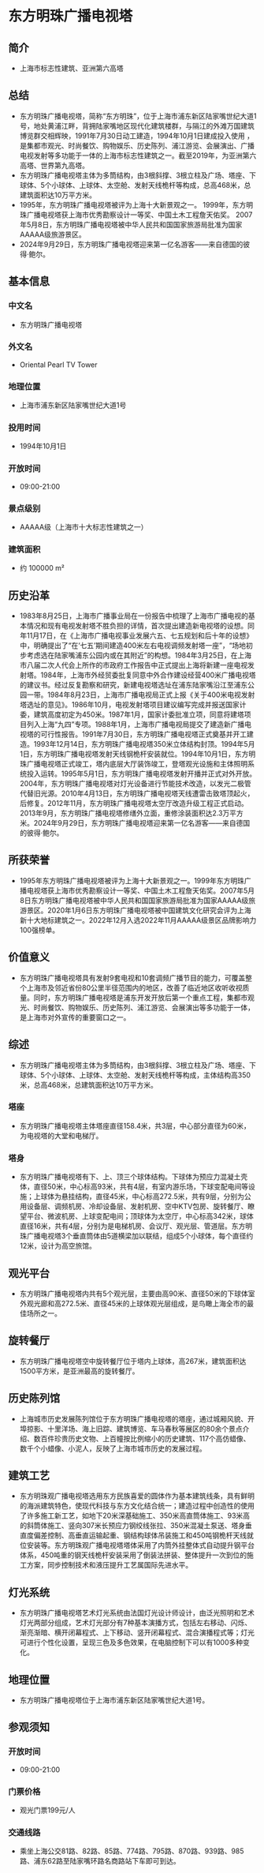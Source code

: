 # 东方明珠广播电视塔
## 简介
- 上海市标志性建筑、亚洲第六高塔
## 总结
- 东方明珠广播电视塔，简称“东方明珠”，位于上海市浦东新区陆家嘴世纪大道1号，地处黄浦江畔，背拥陆家嘴地区现代化建筑楼群，与隔江的外滩万国建筑博览群交相辉映，1991年7月30日动工建造，1994年10月1日建成投入使用 ，是集都市观光、时尚餐饮、购物娱乐、历史陈列、浦江游览、会展演出、广播电视发射等多功能于一体的上海市标志性建筑之一。截至2019年，为亚洲第六高塔、世界第九高塔。  
- 东方明珠广播电视塔主体为多筒结构，由3根斜撑、3根立柱及广场、塔座、下球体、5个小球体、上球体、太空舱、发射天线桅杆等构成，总高468米，总建筑面积达10万平方米。   
- 1995年，东方明珠广播电视塔被评为上海十大新景观之一。 1999年，东方明珠广播电视塔获上海市优秀勘察设计一等奖、中国土木工程詹天佑奖。 2007年5月8日，东方明珠广播电视塔被中华人民共和国国家旅游局批准为国家AAAAA级旅游景区。 
- 2024年9月29日，东方明珠广播电视塔迎来第一亿名游客——来自德国的彼得·鲍尔。
## 基本信息
### 中文名
- 东方明珠广播电视塔
### 外文名
- Oriental Pearl TV Tower
### 地理位置
- 上海市浦东新区陆家嘴世纪大道1号
### 投用时间
- 1994年10月1日
### 开放时间
- 09:00-21:00
### 景点级别
- AAAAA级（上海市十大标志性建筑之一）
### 建筑面积
- 约 100000 m²
## 历史沿革
- 1983年8月25日，上海市广播事业局在一份报告中梳理了上海市广播电视的基本情况和现有电视发射塔不胜负担的详情，首次提出建造新电视塔的设想。同年11月17日，在《上海市广播电视事业发展六五、七五规划和后十年的设想》中，明确提出了“在‘七五’期间建造400米左右电视调频发射塔一座”，“场地初步考虑选在陆家嘴浦东公园内或在其附近”的构想。1984年3月25日，在上海市八届二次人代会上所作的市政府工作报告中正式提出上海将新建一座电视发射塔。1984年，上海市外经贸委批复同意中外合作建设经营400米广播电视塔的建议书。经过反复勘察和研究，新建电视塔选址在浦东陆家嘴沿江至浦东公园一带。1984年8月23日，上海市广播电视局正式上报《关于400米电视发射塔选址的意见》。1986年10月，电视发射塔项目建议编写完成并报送国家计委，建筑高度初定为450米。1987年1月，国家计委批准立项，同意将建塔项目列入上海“九四”专项。1988年1月，上海市广播电视局提交了建造新广播电视塔的可行性报告。1991年7月30日，东方明珠广播电视塔正式奠基并开工建造。1993年12月14日，东方明珠广播电视塔350米立体结构封顶。1994年5月1日，东方明珠广播电视塔发射天线钢桅杆安装就位。1994年10月1日，东方明珠广播电视塔正式竣工，塔内底层大厅装饰竣工，登塔观光设施和主体照明系统投入运转。1995年5月1日，东方明珠广播电视塔发射开播并正式对外开放。2004年，东方明珠广播电视塔对灯光设备进行节能技术改造，以发光二极管代替旧光源。2010年4月13日，东方明珠广播电视塔天线遭雷击致塔顶起火，后修复。2012年11月，东方明珠广播电视塔太空厅改造升级工程正式启动。2013年9月，东方明珠广播电视塔修缮外立面，重修涂装面积达2.3万平方米。2024年9月29日，东方明珠广播电视塔迎来第一亿名游客——来自德国的彼得·鲍尔。
## 所获荣誉
- 1995年东方明珠广播电视塔被评为上海十大新景观之一。1999年东方明珠广播电视塔获上海市优秀勘察设计一等奖、中国土木工程詹天佑奖。2007年5月8日东方明珠广播电视塔被中华人民共和国国家旅游局批准为国家AAAAA级旅游景区。2020年1月6日东方明珠广播电视塔被中国建筑文化研究会评为上海新十大地标建筑之一。2022年12月入选2022年11月AAAAA级景区品牌影响力100强榜单。
## 价值意义
- 东方明珠广播电视塔具有发射9套电视和10套调频广播节目的能力，可覆盖整个上海市及邻近省份80公里半径范围内的地区，改善了临近地区收听收视质量。同时，东方明珠广播电视塔是浦东开发开放后第一个重点工程，集都市观光、时尚餐饮、购物娱乐、历史陈列、浦江游览、会展演出等多功能于一体，是上海市对外宣传的重要窗口之一。
## 综述
- 东方明珠广播电视塔主体为多筒结构，由3根斜撑、3根立柱及广场、塔座、下球体、5个小球体、上球体、太空舱、发射天线桅杆等构成，主体结构高350米，总高468米，总建筑面积达10万平方米。
### 塔座
- 东方明珠广播电视塔主体塔座直径158.4米，共3层，中心部分直径为60米，为电视塔的大堂和电梯厅。
### 塔身
- 东方明珠广播电视塔有下、上、顶三个球体结构。下球体为预应力混凝土壳体，直径50米，中心标高93米，共有4层，有室内游乐场，下球变配电间等设施；上球体为悬挂结构，直径45米，中心标高272.5米，共有9层，分别为公用设备层、调频机房、冷却设备层、发射机房、空中KTV包房、旋转餐厅、瞭望平台、微波机房、上球变配电间；顶球体为太空厅，中心标高342米，球体直径16米，共有4层，分别为是电梯机房、会议厅、观光层、管道层。东方明珠广播电视塔3个垂直筒体由5道横梁加以联结，组成5个小球体，每个直径约12米，设计为高空旅馆。
## 观光平台
- 东方明珠广播电视塔内共有5个观光层，主要由高90米、直径50米的下球体室外观光廊和高272.5米、直径45米的上球体观光层组成，是鸟瞰上海全市的最佳场所之一。
## 旋转餐厅
- 东方明珠广播电视塔空中旋转餐厅位于塔内上球体，高267米，建筑面积达1500平方米，是亚洲最高的旋转餐厅。
## 历史陈列馆
- 上海城市历史发展陈列馆位于东方明珠广播电视塔的塔座，通过城厢风貌、开埠掠影、十里洋场、海上旧踪、建筑博览、车马春秋等展区的80余个景点介绍、数百件珍贵历史文物、上百幢按比例缩小的历史建筑、117个高仿蜡像、数千个小蜡像、小泥人，反映了上海市城市历史的发展过程。
## 建筑工艺
- 东方明珠观广播电视塔选用东方民族喜爱的圆体作为基本建筑线条，具有鲜明的海派建筑特色，使现代科技与东方文化结合统一；建造过程中创造性的使用了许多施工新工艺，如地下20米深基础施工、350米高直筒体施工、93米高的斜筒体施工、竖向307米长预应力钢绞线张拉、350米混凝土泵送、塔身垂直度偏差控制、高垂直运输起重、钢结构球体吊装施工和450吨钢桅杆天线就位安装等。东方明珠观广播电视塔塔体采用了内筒外挂整体式自动提升钢平台体系，450吨重的钢天线桅杆安装采用了倒装法拼装、整体提升一次到位的施工方案，同步控制技术和液压提升工艺属国际先进水平。
## 灯光系统
- 东方明珠广播电视塔艺术灯光系统由法国灯光设计师设计，由泛光照明和艺术灯光两部分组成，艺术灯光部分有7种基本演播方式，包括左右移动、闪烁、渐亮渐暗、横开闭幕程式、上下移动、竖开闭幕程式、混合演播程式等；灯光可进行个性化设置，呈现三色及多色效果，在电脑控制下可以有1000多种变化。
## 地理位置
- 东方明珠广播电视塔位于上海市浦东新区陆家嘴世纪大道1号。
## 参观须知
### 开放时间
- 09:00-21:00
### 门票价格
- 观光门票199元/人
### 交通线路
- 乘坐上海公交81路、82路、85路、774路、795路、870路、939路、985路、浦东62路至陆家嘴环路名商路站下车即可到达。